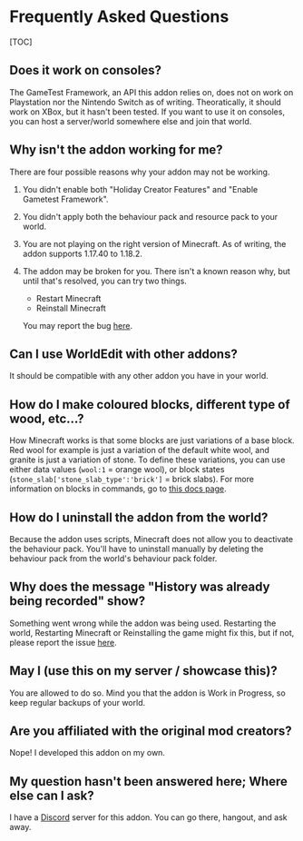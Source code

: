 # Frequently Asked Questions

[TOC]

## Does it work on consoles?

The GameTest Framework, an API this addon relies on, does not on work on Playstation nor the Nintendo Switch as of writing. Theoratically, it should work on XBox, but it hasn't been tested. If you want to use it on consoles, you can host a server/world somewhere else and join that world.

## Why isn't the addon working for me?

There are four possible reasons why your addon may not be working.

1. You didn't enable both "Holiday Creator Features" and "Enable Gametest Framework".
2. You didn't apply both the behaviour pack and resource pack to your world.
3. You are not playing on the right version of Minecraft. As of writing, the addon supports 1.17.40 to 1.18.2. 
4. The addon may be broken for you. There isn't a known reason why, but until that's resolved, you can try two things.

    * Restart Minecraft
    * Reinstall Minecraft 
  
    You may report the bug [here](https://github.com/SIsilicon/WorldEdit-BE/issues).

## Can I use WorldEdit with other addons?

It should be compatible with any other addon you have in your world.

## How do I make coloured blocks, different type of wood, etc...?

How Minecraft works is that some blocks are just variations of a base block. Red wool for example is just a variation of the default white wool, and granite is just a variation of stone. To define these variations, you can use either data values (`wool:1` = orange wool), or block states (`stone_slab['stone_slab_type':'brick']` = brick slabs). For more information on blocks in commands, go to [this docs page](/usage/general/patterns).
 
## How do I uninstall the addon from the world?

Because the addon uses scripts, Minecraft does not allow you to deactivate the behaviour pack. You'll have to uninstall manually by deleting the behaviour pack from the world's behaviour pack folder.

## Why does the message "History was already being recorded" show?

Something went wrong while the addon was being used. Restarting the world, Restarting Minecraft or Reinstalling the game might fix this, but if not, please report the issue [here](https://github.com/SIsilicon/WorldEdit-BE/issues).

## May I (use this on my server / showcase this)?

You are allowed to do so. Mind you that the addon is Work in Progress, so keep regular backups of your world.

## Are you affiliated with the original mod creators?

Nope! I developed this addon on my own.

## My question hasn't been answered here; Where else can I ask?

I have a [Discord](https://discord.gg/M5uAkr9WU2) server for this addon. You can go there, hangout, and ask away.

